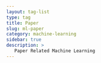 ```yaml
---
layout: tag-list
type: tag
title: Paper
slug: ml-paper
category: machine-learning
sidebar: true
description: >
   Paper Related Machine Learning
---
```

